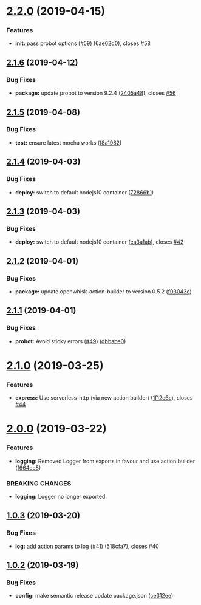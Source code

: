 # [2.2.0](https://github.com/adobe/probot-serverless-openwhisk/compare/v2.1.6...v2.2.0) (2019-04-15)


### Features

* **init:** pass probot options ([#59](https://github.com/adobe/probot-serverless-openwhisk/issues/59)) ([6ae62d0](https://github.com/adobe/probot-serverless-openwhisk/commit/6ae62d0)), closes [#58](https://github.com/adobe/probot-serverless-openwhisk/issues/58)

## [2.1.6](https://github.com/adobe/probot-serverless-openwhisk/compare/v2.1.5...v2.1.6) (2019-04-12)


### Bug Fixes

* **package:** update probot to version 9.2.4 ([2405a48](https://github.com/adobe/probot-serverless-openwhisk/commit/2405a48)), closes [#56](https://github.com/adobe/probot-serverless-openwhisk/issues/56)

## [2.1.5](https://github.com/adobe/probot-serverless-openwhisk/compare/v2.1.4...v2.1.5) (2019-04-08)


### Bug Fixes

* **test:** ensure latest mocha works ([f8a1982](https://github.com/adobe/probot-serverless-openwhisk/commit/f8a1982))

## [2.1.4](https://github.com/adobe/probot-serverless-openwhisk/compare/v2.1.3...v2.1.4) (2019-04-03)


### Bug Fixes

* **deploy:** switch to default nodejs10 container ([72866b1](https://github.com/adobe/probot-serverless-openwhisk/commit/72866b1))

## [2.1.3](https://github.com/adobe/probot-serverless-openwhisk/compare/v2.1.2...v2.1.3) (2019-04-03)


### Bug Fixes

* **deploy:** switch to default nodejs10 container ([ea3a1ab](https://github.com/adobe/probot-serverless-openwhisk/commit/ea3a1ab)), closes [#42](https://github.com/adobe/probot-serverless-openwhisk/issues/42)

## [2.1.2](https://github.com/adobe/probot-serverless-openwhisk/compare/v2.1.1...v2.1.2) (2019-04-01)


### Bug Fixes

* **package:** update openwhisk-action-builder to version 0.5.2 ([f03043c](https://github.com/adobe/probot-serverless-openwhisk/commit/f03043c))

## [2.1.1](https://github.com/adobe/probot-serverless-openwhisk/compare/v2.1.0...v2.1.1) (2019-04-01)


### Bug Fixes

* **probot:** Avoid sticky errors ([#49](https://github.com/adobe/probot-serverless-openwhisk/issues/49)) ([dbbabe0](https://github.com/adobe/probot-serverless-openwhisk/commit/dbbabe0))

# [2.1.0](https://github.com/adobe/probot-serverless-openwhisk/compare/v2.0.0...v2.1.0) (2019-03-25)


### Features

* **express:** Use serverless-http (via new action builder) ([1f12c6c](https://github.com/adobe/probot-serverless-openwhisk/commit/1f12c6c)), closes [#44](https://github.com/adobe/probot-serverless-openwhisk/issues/44)

# [2.0.0](https://github.com/adobe/probot-serverless-openwhisk/compare/v1.0.3...v2.0.0) (2019-03-22)


### Features

* **logging:** Removed Logger from exports in favour and use action builder ([f664ee8](https://github.com/adobe/probot-serverless-openwhisk/commit/f664ee8))


### BREAKING CHANGES

* **logging:** Logger no longer exported.

## [1.0.3](https://github.com/adobe/probot-serverless-openwhisk/compare/v1.0.2...v1.0.3) (2019-03-20)


### Bug Fixes

* **log:** add action params to log ([#41](https://github.com/adobe/probot-serverless-openwhisk/issues/41)) ([518cfa7](https://github.com/adobe/probot-serverless-openwhisk/commit/518cfa7)), closes [#40](https://github.com/adobe/probot-serverless-openwhisk/issues/40)

## [1.0.2](https://github.com/adobe/probot-serverless-openwhisk/compare/v1.0.1...v1.0.2) (2019-03-19)


### Bug Fixes

* **config:** make semantic release update package.json ([ce312ee](https://github.com/adobe/probot-serverless-openwhisk/commit/ce312ee))
